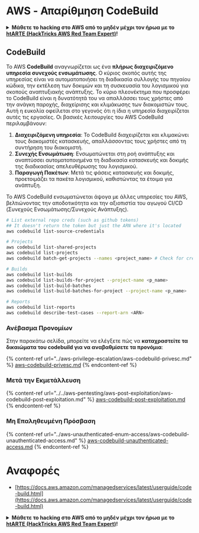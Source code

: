 # AWS - Απαρίθμηση CodeBuild

<details>

<summary><strong>Μάθετε το hacking στο AWS από το μηδέν μέχρι τον ήρωα με το</strong> <a href="https://training.hacktricks.xyz/courses/arte"><strong>htARTE (HackTricks AWS Red Team Expert)</strong></a><strong>!</strong></summary>

Άλλοι τρόποι υποστήριξης του HackTricks:

* Εάν θέλετε να δείτε την **εταιρεία σας να διαφημίζεται στο HackTricks** ή να **κατεβάσετε το HackTricks σε μορφή PDF** ελέγξτε τα [**ΣΧΕΔΙΑ ΣΥΝΔΡΟΜΗΣ**](https://github.com/sponsors/carlospolop)!
* Αποκτήστε το [**επίσημο PEASS & HackTricks swag**](https://peass.creator-spring.com)
* Ανακαλύψτε [**The PEASS Family**](https://opensea.io/collection/the-peass-family), τη συλλογή μας από αποκλειστικά [**NFTs**](https://opensea.io/collection/the-peass-family)
* **Εγγραφείτε στη** 💬 [**ομάδα Discord**](https://discord.gg/hRep4RUj7f) ή στη [**ομάδα telegram**](https://t.me/peass) ή **ακολουθήστε** μας στο **Twitter** 🐦 [**@hacktricks_live**](https://twitter.com/hacktricks_live)**.**
* **Μοιραστείτε τα hacking tricks σας υποβάλλοντας PRs στα** [**HackTricks**](https://github.com/carlospolop/hacktricks) και [**HackTricks Cloud**](https://github.com/carlospolop/hacktricks-cloud) αποθετήρια του github.

</details>

## CodeBuild

Το AWS **CodeBuild** αναγνωρίζεται ως ένα **πλήρως διαχειριζόμενο υπηρεσία συνεχούς ενσωμάτωσης**. Ο κύριος σκοπός αυτής της υπηρεσίας είναι να αυτοματοποιήσει τη διαδικασία συλλογής του πηγαίου κώδικα, την εκτέλεση των δοκιμών και τη συσκευασία του λογισμικού για σκοπούς αναπτυξιακής ανάπτυξης. Το κύριο πλεονέκτημα που προσφέρει το CodeBuild είναι η δυνατότητά του να απαλλάσσει τους χρήστες από την ανάγκη παροχής, διαχείρισης και κλιμάκωσης των διακομιστών τους. Αυτή η ευκολία οφείλεται στο γεγονός ότι η ίδια η υπηρεσία διαχειρίζεται αυτές τις εργασίες. Οι βασικές λειτουργίες του AWS CodeBuild περιλαμβάνουν:

1. **Διαχειριζόμενη υπηρεσία**: Το CodeBuild διαχειρίζεται και κλιμακώνει τους διακομιστές κατασκευής, απαλλάσσοντας τους χρήστες από τη συντήρηση του διακομιστή.
2. **Συνεχής Ενσωμάτωση**: Ενσωματώνεται στη ροή ανάπτυξης και αναπτύσσει αυτοματοποιημένα τη διαδικασία κατασκευής και δοκιμής της διαδικασίας απελευθέρωσης του λογισμικού.
3. **Παραγωγή Πακέτων**: Μετά τις φάσεις κατασκευής και δοκιμής, προετοιμάζει τα πακέτα λογισμικού, καθιστώντας τα έτοιμα για ανάπτυξη.

Το AWS CodeBuild ενσωματώνεται άψογα με άλλες υπηρεσίες του AWS, βελτιώνοντας την αποδοτικότητα και την αξιοπιστία του αγωγού CI/CD (Συνεχούς Ενσωμάτωσης/Συνεχούς Ανάπτυξης).
```bash
# List external repo creds (such as github tokens)
## It doesn't return the token but just the ARN where it's located
aws codebuild list-source-credentials

# Projects
aws codebuild list-shared-projects
aws codebuild list-projects
aws codebuild batch-get-projects --names <project_name> # Check for creds in env vars

# Builds
aws codebuild list-builds
aws codebuild list-builds-for-project --project-name <p_name>
aws codebuild list-build-batches
aws codebuild list-build-batches-for-project --project-name <p_name>

# Reports
aws codebuild list-reports
aws codebuild describe-test-cases --report-arn <ARN>
```
### Ανέβασμα Προνομίων

Στην παρακάτω σελίδα, μπορείτε να ελέγξετε πώς να **καταχραστείτε τα δικαιώματα του codebuild για να αναβαθμίσετε τα προνόμια**:

{% content-ref url="../aws-privilege-escalation/aws-codebuild-privesc.md" %}
[aws-codebuild-privesc.md](../aws-privilege-escalation/aws-codebuild-privesc.md)
{% endcontent-ref %}

### Μετά την Εκμετάλλευση

{% content-ref url="../../aws-pentesting/aws-post-exploitation/aws-codebuild-post-exploitation.md" %}
[aws-codebuild-post-exploitation.md](../../aws-pentesting/aws-post-exploitation/aws-codebuild-post-exploitation.md)
{% endcontent-ref %}

### Μη Επαληθευμένη Πρόσβαση

{% content-ref url="../aws-unauthenticated-enum-access/aws-codebuild-unauthenticated-access.md" %}
[aws-codebuild-unauthenticated-access.md](../aws-unauthenticated-enum-access/aws-codebuild-unauthenticated-access.md)
{% endcontent-ref %}

# Αναφορές
* [https://docs.aws.amazon.com/managedservices/latest/userguide/code-build.html](https://docs.aws.amazon.com/managedservices/latest/userguide/code-build.html)

<details>

<summary><strong>Μάθετε το hacking στο AWS από το μηδέν μέχρι τον ήρωα με το</strong> <a href="https://training.hacktricks.xyz/courses/arte"><strong>htARTE (HackTricks AWS Red Team Expert)</strong></a><strong>!</strong></summary>

Άλλοι τρόποι για να υποστηρίξετε το HackTricks:

* Αν θέλετε να δείτε την **εταιρεία σας να διαφημίζεται στο HackTricks** ή να **κατεβάσετε το HackTricks σε μορφή PDF** ελέγξτε τα [**ΠΑΚΕΤΑ ΣΥΝΔΡΟΜΗΣ**](https://github.com/sponsors/carlospolop)!
* Αποκτήστε το [**επίσημο PEASS & HackTricks swag**](https://peass.creator-spring.com)
* Ανακαλύψτε [**The PEASS Family**](https://opensea.io/collection/the-peass-family), τη συλλογή μας από αποκλειστικά [**NFTs**](https://opensea.io/collection/the-peass-family)
* **Εγγραφείτε στη** 💬 [**ομάδα Discord**](https://discord.gg/hRep4RUj7f) ή στην [**ομάδα telegram**](https://t.me/peass) ή **ακολουθήστε** μας στο **Twitter** 🐦 [**@hacktricks_live**](https://twitter.com/hacktricks_live)**.**
* **Μοιραστείτε τα hacking tricks σας υποβάλλοντας PRs στα** [**HackTricks**](https://github.com/carlospolop/hacktricks) και [**HackTricks Cloud**](https://github.com/carlospolop/hacktricks-cloud) github repos.

</details>
